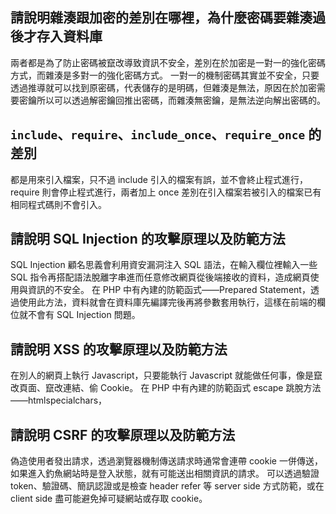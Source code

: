 ## 請說明雜湊跟加密的差別在哪裡，為什麼密碼要雜湊過後才存入資料庫

兩者都是為了防止密碼被竄改導致資訊不安全，差別在於加密是一對一的強化密碼方式，而雜湊是多對一的強化密碼方式。
一對一的機制密碼其實並不安全，只要透過推導就可以找到原密碼，代表儲存的是明碼，但雜湊是無法，原因在於加密需要密鑰所以可以透過解密鑰回推出密碼，而雜湊無密鑰，是無法逆向解出密碼的。

## `include`、`require`、`include_once`、`require_once` 的差別

都是用來引入檔案，只不過 include 引入的檔案有誤，並不會終止程式進行，require 則會停止程式進行，兩者加上 once 差別在引入檔案若被引入的檔案已有相同程式碼則不會引入。

## 請說明 SQL Injection 的攻擊原理以及防範方法

SQL Injection 顧名思義會利用資安漏洞注入 SQL 語法，在輸入欄位裡輸入一些 SQL 指令再搭配語法脫離字串進而任意修改網頁從後端接收的資料，造成網頁使用與資訊的不安全。
在 PHP 中有內建的防範函式——Prepared Statement，透過使用此方法，資料就會在資料庫先編譯完後再將參數套用執行，這樣在前端的欄位就不會有 SQL Injection 問題。

## 請說明 XSS 的攻擊原理以及防範方法

在別人的網頁上執行 Javascript，只要能執行 Javascript 就能做任何事，像是竄改頁面、竄改連結、偷 Cookie。
在 PHP 中有內建的防範函式 escape 跳脫方法——htmlspecialchars，

## 請說明 CSRF 的攻擊原理以及防範方法

偽造使用者發出請求，透過瀏覽器機制傳送請求時通常會連帶 cookie 一併傳送，如果進入釣魚網站時是登入狀態，就有可能送出相關資訊的請求。
可以透過驗證 token、驗證碼、簡訊認證或是檢查 header refer 等 server side 方式防範，或在 client side 盡可能避免掉可疑網站或存取 cookie。

